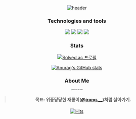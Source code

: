 <div align="center">

![header](https://capsule-render.vercel.app/api?type=transparent&color=3776AB&height=300&section=header&reversal=true&text=knuksg&fontColor=000000&fontSize=150&desc=Hello%20word!&descAlign=31&descAlignY=31)

### Technologies and tools
<img src="https://img.shields.io/badge/Python-3776AB?style=flat-square&logo=Python&logoColor=white"/>

<img src="https://img.shields.io/badge/Git-F05032?style=flat-square&logo=Git&logoColor=white"/>

<img src="https://img.shields.io/badge/GitHub-181717?style=flat-square&logo=GitHub&logoColor=white"/>

<img src="https://img.shields.io/badge/Visual Studio Code-007ACC?style=flat-square&logo=Visual Studio Code&logoColor=white"/>

### Stats

[![Solved.ac
프로필](http://mazassumnida.wtf/api/v2/generate_badge?boj=knuksg)](https://solved.ac/knuksg/)

[![Anurag's GitHub stats](https://github-readme-stats.vercel.app/api?username=knuksg)](https://github.com/anuraghazra/github-readme-stats)

### About Me

<img src="README.assets/ezgif.com-gif-maker.gif" alt="ezgif.com-gif-maker" style="zoom: 25%;" />

>#### 목표: 위풍당당한 재롱이([@jrong.__](https://www.instagram.com/jrong.__/))처럼 살아가기.

[![Hits](https://hits.seeyoufarm.com/api/count/incr/badge.svg?url=https%3A%2F%2Fgithub.com%2Fknuksg%2Fhit-counter&count_bg=%2399B5FF&title_bg=%23555555&icon=python.svg&icon_color=%23FFFFFF&title=hits&edge_flat=false)](https://hits.seeyoufarm.com)

</div>